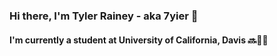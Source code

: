 ### Hi there, I'm Tyler Rainey - aka 7yier 👋 
#### I'm currently a student at University of California, Davis 🔜👨‍🎓
